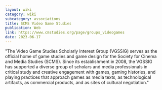 ```yaml
---
layout: wiki
category: wiki
subcategory: associations
title: SCMS Video Game Studies
publication: Web
link: https://www.cmstudies.org/page/groups_videogames
date: 2023-06-17
---
```


"The Video Game Studies Scholarly Interest Group (VGSSIG) serves as the official home of game studies and game design for the Society for Cinema and Media Studies (SCMS). Since its establishment in 2008, the VGSSIG has supported a diverse group of scholars and media professionals in critical study and creative engagement with games, gaming histories, and playing practices that approach games as media texts, as technological artifacts, as commercial products, and as sites of cultural negotiation."

